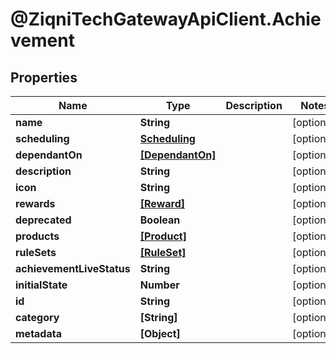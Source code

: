# @ZiqniTechGatewayApiClient.Achievement

## Properties

Name | Type | Description | Notes
------------ | ------------- | ------------- | -------------
**name** | **String** |  | [optional] 
**scheduling** | [**Scheduling**](Scheduling.md) |  | [optional] 
**dependantOn** | [**[DependantOn]**](DependantOn.md) |  | [optional] 
**description** | **String** |  | [optional] 
**icon** | **String** |  | [optional] 
**rewards** | [**[Reward]**](Reward.md) |  | [optional] 
**deprecated** | **Boolean** |  | [optional] 
**products** | [**[Product]**](Product.md) |  | [optional] 
**ruleSets** | [**[RuleSet]**](RuleSet.md) |  | [optional] 
**achievementLiveStatus** | **String** |  | [optional] 
**initialState** | **Number** |  | [optional] 
**id** | **String** |  | [optional] 
**category** | **[String]** |  | [optional] 
**metadata** | **[Object]** |  | [optional] 


